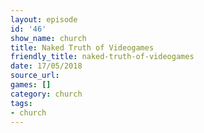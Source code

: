 ```yaml
---
layout: episode
id: '46'
show_name: church
title: Naked Truth of Videogames
friendly_title: naked-truth-of-videogames
date: 17/05/2018
source_url: 
games: []
category: church
tags:
- church
---
```

